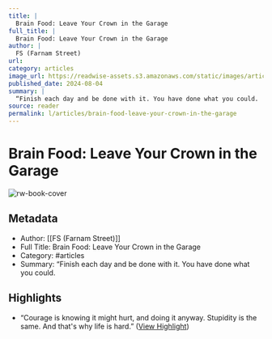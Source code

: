```yaml
---
title: |
  Brain Food: Leave Your Crown in the Garage
full_title: |
  Brain Food: Leave Your Crown in the Garage
author: |
  FS (Farnam Street)
url: 
category: articles
image_url: https://readwise-assets.s3.amazonaws.com/static/images/article4.6bc1851654a0.png
published_date: 2024-08-04
summary: |
  “Finish each day and be done with it. You have done what you could.
source: reader
permalink: l/articles/brain-food-leave-your-crown-in-the-garage
---
```

# Brain Food: Leave Your Crown in the Garage

![rw-book-cover](https://readwise-assets.s3.amazonaws.com/static/images/article4.6bc1851654a0.png)

## Metadata
- Author: [[FS (Farnam Street)]]
- Full Title: Brain Food: Leave Your Crown in the Garage
- Category: #articles
- Summary: “Finish each day and be done with it. You have done what you could.

## Highlights
- “Courage is knowing it might hurt, and doing it anyway. Stupidity is the same. And that's why life is hard.” ([View Highlight](https://read.readwise.io/read/01j4j5gh7ftcxqemqkm3gm9pn7))


